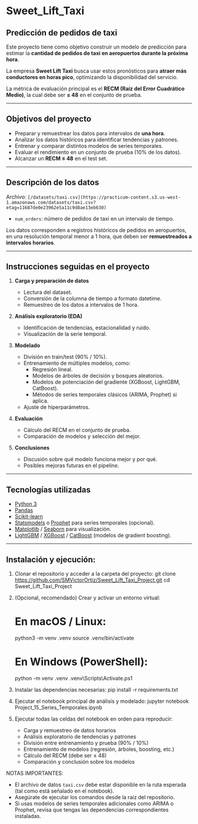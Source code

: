 # Sweet_Lift_Taxi
## Predicción de pedidos de taxi 

Este proyecto tiene como objetivo construir un modelo de predicción para estimar la **cantidad de pedidos de taxi en aeropuertos durante la próxima hora**.  

La empresa **Sweet Lift Taxi** busca usar estos pronósticos para **atraer más conductores en horas pico**, optimizando la disponibilidad del servicio.  

La métrica de evaluación principal es el **RECM (Raíz del Error Cuadrático Medio)**, la cual debe ser **≤ 48** en el conjunto de prueba.  

---

## Objetivos del proyecto  

- Preparar y remuestrear los datos para intervalos de **una hora**.  
- Analizar los datos históricos para identificar tendencias y patrones.  
- Entrenar y comparar distintos modelos de series temporales.  
- Evaluar el rendimiento en un conjunto de prueba (10% de los datos).  
- Alcanzar un **RECM ≤ 48** en el test set.  

---

## Descripción de los datos  

Archivo: `[/datasets/taxi.csv](https://practicum-content.s3.us-west-1.amazonaws.com/datasets/taxi.csv?etag=11687de0e23962e5a11c9d8ae13eb630)`  

- `num_orders`: número de pedidos de taxi en un intervalo de tiempo.  

Los datos corresponden a registros históricos de pedidos en aeropuertos, en una resolución temporal menor a 1 hora, que deben ser **remuestreados a intervalos horarios**.  

---

## Instrucciones seguidas en el proyecto  

1. **Carga y preparación de datos**  
   - Lectura del dataset.  
   - Conversión de la columna de tiempo a formato datetime.  
   - Remuestreo de los datos a intervalos de 1 hora.  

2. **Análisis exploratorio (EDA)**  
   - Identificación de tendencias, estacionalidad y ruido.  
   - Visualización de la serie temporal.  

3. **Modelado**  
   - División en train/test (90% / 10%).  
   - Entrenamiento de múltiples modelos, como:  
     - Regresión lineal.  
     - Modelos de árboles de decisión y bosques aleatorios.  
     - Modelos de potenciación del gradiente (XGBoost, LightGBM, CatBoost).  
     - Métodos de series temporales clásicos (ARIMA, Prophet) si aplica.  
   - Ajuste de hiperparámetros.  

4. **Evaluación**  
   - Cálculo del RECM en el conjunto de prueba.  
   - Comparación de modelos y selección del mejor.  

5. **Conclusiones**  
   - Discusión sobre qué modelo funciona mejor y por qué.  
   - Posibles mejoras futuras en el pipeline.  

---

## Tecnologías utilizadas  

- [Python 3](https://www.python.org/)  
- [Pandas](https://pandas.pydata.org/)  
- [Scikit-learn](https://scikit-learn.org/stable/)  
- [Statsmodels](https://www.statsmodels.org/) o [Prophet](https://facebook.github.io/prophet/) para series temporales (opcional).  
- [Matplotlib](https://matplotlib.org/) / [Seaborn](https://seaborn.pydata.org/) para visualización.  
- [LightGBM](https://lightgbm.readthedocs.io/) / [XGBoost](https://xgboost.readthedocs.io/) / [CatBoost](https://catboost.ai/) (modelos de gradient boosting).  

---

## Instalación y ejecución:

1) Clonar el repositorio y acceder a la carpeta del proyecto:
   git clone https://github.com/SMVictorOrtiz/Sweet_Lift_Taxi_Project.git
   cd Sweet_Lift_Taxi_Project

2) (Opcional, recomendado) Crear y activar un entorno virtual:
   # En macOS / Linux:
   python3 -m venv .venv
   source .venv/bin/activate

   # En Windows (PowerShell):
   python -m venv .venv
   .venv\Scripts\Activate.ps1

3) Instalar las dependencias necesarias:
   pip install -r requirements.txt

4) Ejecutar el notebook principal de análisis y modelado:
   jupyter notebook Project_15_Series_Temporales.ipynb

5) Ejecutar todas las celdas del notebook en orden para reproducir:
   - Carga y remuestreo de datos horarios
   - Análisis exploratorio de tendencias y patrones
   - División entre entrenamiento y prueba (90% / 10%)
   - Entrenamiento de modelos (regresión, árboles, boosting, etc.)
   - Cálculo del RECM (debe ser ≤ 48)
   - Comparación y conclusión sobre los modelos

NOTAS IMPORTANTES:
- El archivo de datos `taxi.csv` debe estar disponible en la ruta esperada (tal como está señalado en el notebook).
- Asegúrate de ejecutar los comandos desde la raíz del repositorio.
- Si usas modelos de series temporales adicionales como ARIMA o Prophet, revisa que tengas las dependencias correspondientes instaladas.
